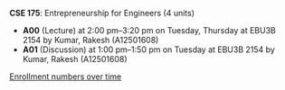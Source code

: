 **CSE 175**: Entrepreneurship for Engineers (4 units)

- **A00** (Lecture) at 2:00 pm–3:20 pm on Tuesday, Thursday at EBU3B 2154 by Kumar, Rakesh (A12501608)
- **A01** (Discussion) at 1:00 pm–1:50 pm on Tuesday at EBU3B 2154 by Kumar, Rakesh (A12501608)

[Enrollment numbers over time](./CSE175.tsv)

